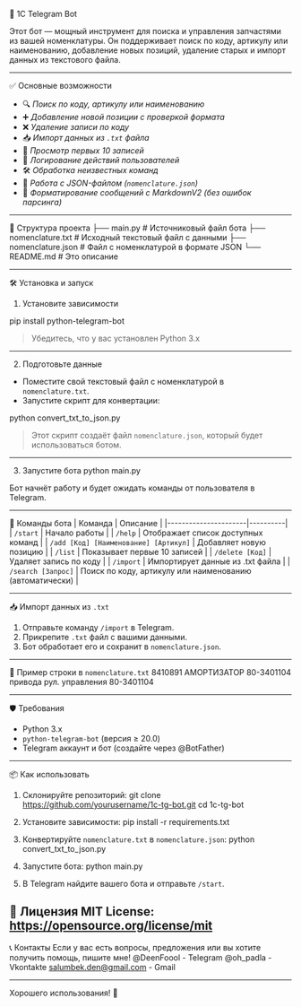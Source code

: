 🚀 1C Telegram Bot

Этот бот — мощный инструмент для поиска и управления запчастями из вашей номенклатуры. Он поддерживает поиск по коду, артикулу или наименованию, добавление новых позиций, удаление старых и импорт данных из текстового файла.

---

 ✅ Основные возможности

- 🔍 *Поиск по коду, артикулу или наименованию*
- ➕ *Добавление новой позиции с проверкой формата*
- ❌ *Удаление записи по коду*
- 📥 *Импорт данных из `.txt` файла*
- 🧾 *Просмотр первых 10 записей*
- 📝 *Логирование действий пользователей*
- 🛠️ *Обработка неизвестных команд*
- 📂 *Работа с JSON-файлом (`nomenclature.json`)*
- 💬 *Форматирование сообщений с MarkdownV2 (без ошибок парсинга)*

---

📁 Структура проекта
├── main.py             # Источниковый файл бота
├── nomenclature.txt    # Исходный текстовый файл с данными
├── nomenclature.json   # Файл с номенклатурой в формате JSON
└── README.md           # Это описание

---

🛠️ Установка и запуск

1. Установите зависимости

pip install python-telegram-bot

> Убедитесь, что у вас установлен Python 3.x

---

2. Подготовьте данные

- Поместите свой текстовый файл с номенклатурой в `nomenclature.txt`.
- Запустите скрипт для конвертации:

python convert_txt_to_json.py

> Этот скрипт создаёт файл `nomenclature.json`, который будет использоваться ботом.

---

3. Запустите бота
python main.py

Бот начнёт работу и будет ожидать команды от пользователя в Telegram.

---

🤖 Команды бота
| Команда              | Описание |
|----------------------|----------|
| `/start`             | Начало работы |
| `/help`              | Отображает список доступных команд |
| `/add [Код] [Наименование] [Артикул]` | Добавляет новую позицию |
| `/list`              | Показывает первые 10 записей |
| `/delete [Код]`      | Удаляет запись по коду |
| `/import`            | Импортирует данные из .txt файла |
| `/search [Запрос]`   | Поиск по коду, артикулу или наименованию (автоматически) |

---

📥 Импорт данных из `.txt`
1. Отправьте команду `/import` в Telegram.
2. Прикрепите `.txt` файл с вашими данными.
3. Бот обработает его и сохранит в `nomenclature.json`.

---

📄 Пример строки в `nomenclature.txt`
8410891 АМОРТИЗАТОР 80-3401104 привода рул. управления 80-3401104

---

🛡️ Требования
- Python 3.x
- `python-telegram-bot` (версия ≥ 20.0)
- Telegram аккаунт и бот (создайте через @BotFather)

---

📦 Как использовать
1. Склонируйте репозиторий:
   git clone https://github.com/yourusername/1c-tg-bot.git
   cd 1c-tg-bot

2. Установите зависимости:
   pip install -r requirements.txt

3. Конвертируйте `nomenclature.txt` в `nomenclature.json`:
   python convert_txt_to_json.py

4. Запустите бота:
   python main.py

5. В Telegram найдите вашего бота и отправьте `/start`.

📝 Лицензия
MIT License:
https://opensource.org/license/mit
---

📞 Контакты
Если у вас есть вопросы, предложения или вы хотите получить помощь, пишите мне!
@DeenFoool - Telegram
@oh_padla - Vkontakte
salumbek.den@gmail.com - Gmail

---

Хорошего использования! 🚀
